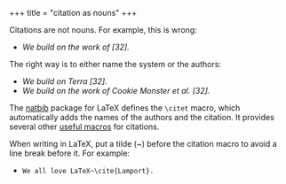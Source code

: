 +++
title = "citation as nouns"
+++

Citations are not nouns. For example, this is wrong:

- *We build on the work of [32].*

The right way is to either name the system or the authors:

- *We build on Terra [32].*
- *We build on the work of Cookie Monster et al. [32].*

The [natbib][] package for LaTeX defines the `\citet` macro, which automatically
adds the names of the authors and the citation.
It provides several other [useful macros][natbib-macros] for citations.

When writing in LaTeX, put a tilde (~) before the citation macro to avoid a line break before it.
For example:

- `We all love LaTeX~\cite{Lamport}.`

[natbib]: https://ctan.org/pkg/natbib?lang=en
[natbib-macros]: http://merkel.texture.rocks/Latex/natbib.php
